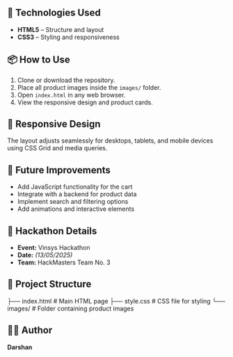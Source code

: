 
## 🧾 Technologies Used

- **HTML5** – Structure and layout  
- **CSS3** – Styling and responsiveness 
## 📦 How to Use

1. Clone or download the repository.  
2. Place all product images inside the `images/` folder.  
3. Open `index.html` in any web browser.  
4. View the responsive design and product cards.

## 📱 Responsive Design

The layout adjusts seamlessly for desktops, tablets, and mobile devices using CSS Grid and media queries.

## 📌 Future Improvements

- Add JavaScript functionality for the cart  
- Integrate with a backend for product data  
- Implement search and filtering options  
- Add animations and interactive elements  

## 🎉 Hackathon Details

- **Event:** Vinsys Hackathon  
- **Date:** _(13/05/2025)_  
- **Team:** HackMasters Team No. 3

## 📂 Project Structure

├── index.html    # Main HTML page
├── style.css     # CSS file for styling
└── images/       # Folder containing product images


## 👨‍💻 Author

**Darshan** 
